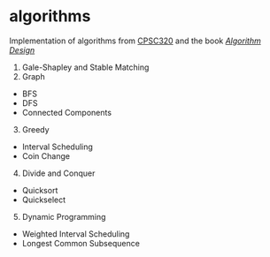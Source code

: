 # algorithms
Implementation of algorithms from [CPSC320](http://blogs.ubc.ca/cpsc3202016w2/syllabus/#intro) and the book [*Algorithm Design*](http://www.cs.princeton.edu/~wayne/kleinberg-tardos/)

1. Gale-Shapley and Stable Matching
2. Graph
  * BFS
  * DFS
  * Connected Components
3. Greedy
  * Interval Scheduling
  * Coin Change
4. Divide and Conquer
  * Quicksort
  * Quickselect
5. Dynamic Programming
  * Weighted Interval Scheduling
  * Longest Common Subsequence
